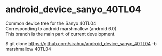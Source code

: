 # android_device_sanyo_40TL04
Common device tree for the Sanyo 40TL04  
Corresponding to android marshmallow (android 6.0)  
This branch is the main part of current development.

$ git clone https://github.com/sirahuu/android_device_sanyo_40TL04 -b marshmallow 40TL04

